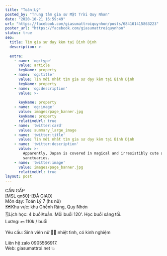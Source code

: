 ```yaml
---
title: "Toán|Lý"
posted_by: "Trung tâm gia sư Mặt Trời Quy Nhơn"
date: "2020-10-21 16:59:49"
url: "https://facebook.com/giasumattroiquynhon/posts/684101415863223"
poster_url: "https://facebook.com/giasumattroiquynhon"
status: true
seo:
  title: Tìm gia sư dạy kèm tại Bình Định
  description: >-
    
  extra:
    - name: 'og:type'
      value: article
      keyName: property
    - name: 'og:title'
      value: Tin mới nhất tìm gia sư dạy kèm tại Bình Định
      keyName: property
    - name: 'og:description'
      value: >-
        
      keyName: property
    - name: 'og:image'
      value: images/page_banner.jpg
      keyName: property
      relativeUrl: true
    - name: 'twitter:card'
      value: summary_large_image
    - name: 'twitter:title'
      value: Tin mới nhất tìm gia sư dạy kèm tại Bình Định
    - name: 'twitter:description'
      value: >-
        Apparently, Japan is covered in magical and irresistibly cute animal
        sanctuaries.
    - name: 'twitter:image'
      value: images/page_banner.jpg
      relativeUrl: true
layout: post
---
```

CẦN GẤP<br>[MSL qn50]-[ĐÃ GIAO]<br>Môn dạy: Toán Lý 7 (hs nữ)<br>🗺Khu vực: khu Ghềnh Ráng, Quy Nhơn<br>🗓Lịch học: 4 buổi/tuần. Mỗi buổi 120'. Học buổi sáng tối.<br>Lương: 💵 110k / buổi<br><br>Yêu cầu: Sinh viên nữ 👩‍🎓 nhiệt tình, có kinh nghiệm<br><br>Liên hệ zalo 0905566917.<br>Web: giasumattroi.net 💥
